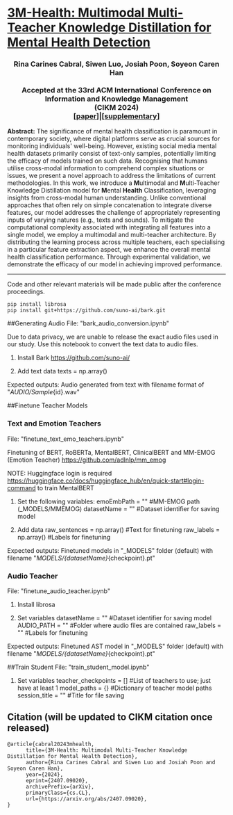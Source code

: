 # [3M-Health: Multimodal Multi-Teacher Knowledge Distillation for Mental Health Detection](https://doi.org/10.48550/arXiv.2407.09020)

### <div align="center">Rina Carines Cabral, Siwen Luo, Josiah Poon, Soyeon Caren Han<br><br>Accepted at the 33rd ACM International Conference on Information and Knowledge Management</br>(CIKM 2024)<br> \[[paper](https://arxiv.org/abs/2404.13645)\]|\[[supplementary](https://github.com/adlnlp/3mhealth/blob/main/CIKM_3M-Health_Supplementary.pdf)\]</div>

**Abstract:** The significance of mental health classification is paramount in contemporary society, where digital platforms serve as crucial sources for monitoring individuals' well-being. However, existing social media mental health datasets primarily consist of text-only samples, potentially limiting the efficacy of models trained on such data. Recognising that humans utilise cross-modal information to comprehend complex situations or issues, we present a novel approach to address the limitations of current methodologies. In this work, we introduce a **M**ultimodal and **M**ulti-Teacher Knowledge Distillation model for **M**ental **Health** Classification, leveraging insights from cross-modal human understanding. Unlike conventional approaches that often rely on simple concatenation to integrate diverse features, our model addresses the challenge of appropriately representing inputs of varying natures (e.g., texts and sounds). To mitigate the computational complexity associated with integrating all features into a single model, we employ a multimodal and multi-teacher architecture. By distributing the learning process across multiple teachers, each specialising in a particular feature extraction aspect, we enhance the overall mental health classification performance. Through experimental validation, we demonstrate the efficacy of our model in achieving improved performance.

---
Code and other relevant materials will be made public after the conference proceedings.



	pip install librosa
	pip install git+https://github.com/suno-ai/bark.git
	


##Generating Audio
File: "bark_audio_conversion.ipynb"

Due to data privacy, we are unable to release the exact audio files used in our study. Use this notebook to convert the text data to audio files.

1. Install Bark https://github.com/suno-ai/

2. Add text data
	texts = np.array()
	
Expected outputs:
	Audio generated from text with filename format of "_AUDIO/Sample_{id}.wav"

##Finetune Teacher Models
### Text and Emotion Teachers
File: "finetune_text_emo_teachers.ipynb"

Finetuning of BERT, RoBERTa, MentalBERT, ClinicalBERT and MM-EMOG (Emotion Teacher) https://github.com/adlnlp/mm_emog

NOTE: Huggingface login is required https://huggingface.co/docs/huggingface_hub/en/quick-start#login-command to train MentalBERT

1. Set the following variables:
	emoEmbPath = ""				#MM-EMOG path (_MODELS/MMEMOG)
	datasetName = ""			#Dataset identifier for saving model

2. Add data
	raw_sentences = np.array()	#Text for finetuning
	raw_labels = np.array()		#Labels for finetuning
	
Expected outputs:
	Finetuned models in "_MODELS" folder (default) with filename "_MODELS/{datasetName}_{checkpoint}.pt"
	
### Audio Teacher
File: "finetune_audio_teacher.ipynb"

1. Install librosa

2. Set variables
	datasetName = ""	#Dataset identifier for saving model
	AUDIO_PATH = "" 	#Folder where audio files are contained	
	raw_labels = ""		#Labels for finetuning
	
Expected outputs:
	Finetuned AST model in "_MODELS" folder (default) with filename "_MODELS/{datasetName}_{checkpoint}.pt"

##Train Student
File: "train_student_model.ipynb"

1. Set variables
	teacher_checkpoints = []	#List of teachers to use; just have at least 1
	model_paths = {}			#Dictionary of teacher model paths 
	session_title = ""			#Title for file saving

## Citation (will be updated to CIKM citation once released)
```
@article{cabral20243mhealth,
      title={3M-Health: Multimodal Multi-Teacher Knowledge Distillation for Mental Health Detection}, 
      author={Rina Carines Cabral and Siwen Luo and Josiah Poon and Soyeon Caren Han},
      year={2024},
      eprint={2407.09020},
      archivePrefix={arXiv},
      primaryClass={cs.CL},
      url={https://arxiv.org/abs/2407.09020}, 
}
```

